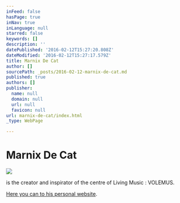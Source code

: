 ```yaml
---
inFeed: false
hasPage: true
inNav: true
inLanguage: null
starred: false
keywords: []
description: ''
datePublished: '2016-02-12T15:27:20.808Z'
dateModified: '2016-02-12T15:27:17.579Z'
title: Marnix De Cat
author: []
sourcePath: _posts/2016-02-12-marnix-de-cat.md
published: true
authors: []
publisher:
  name: null
  domain: null
  url: null
  favicon: null
url: marnix-de-cat/index.html
_type: WebPage

---
```

# Marnix De Cat
![](https://the-grid-user-content.s3-us-west-2.amazonaws.com/3a4cdd04-b4b4-4927-9c02-528c863ebf75.jpg)

is the creator and inspirator of the centre of Living Music : VOLEMUS.

[Here you can to his personal website][0].

[0]: http://thegrid.ai/marnix-de-cat